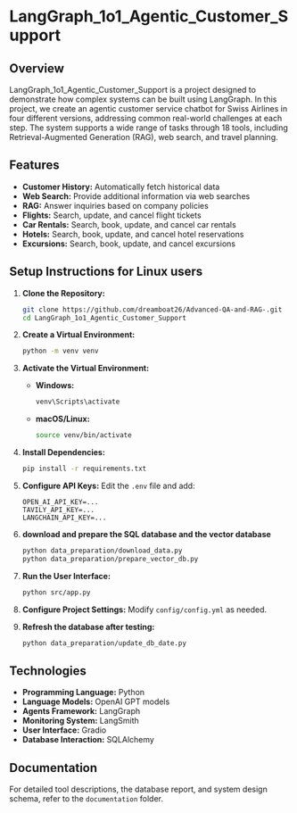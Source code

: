 # LangGraph_1o1_Agentic_Customer_Support

## Overview
LangGraph_1o1_Agentic_Customer_Support is a project designed to demonstrate how complex systems can be built using LangGraph. In this project, we create an agentic customer service chatbot for Swiss Airlines in four different versions, addressing common real-world challenges at each step. The system supports a wide range of tasks through 18 tools, including Retrieval-Augmented Generation (RAG), web search, and travel planning.

## Features
- **Customer History:** Automatically fetch historical data
- **Web Search:** Provide additional information via web searches
- **RAG:** Answer inquiries based on company policies
- **Flights:** Search, update, and cancel flight tickets
- **Car Rentals:** Search, book, update, and cancel car rentals
- **Hotels:** Search, book, update, and cancel hotel reservations
- **Excursions:** Search, book, update, and cancel excursions

## Setup Instructions for Linux users
1. **Clone the Repository:**
   ```bash
   git clone https://github.com/dreamboat26/Advanced-QA-and-RAG-.git
   cd LangGraph_1o1_Agentic_Customer_Support
   ```

2. **Create a Virtual Environment:**
   ```bash
   python -m venv venv
   ```

3. **Activate the Virtual Environment:**
   - **Windows:**
     ```bash
     venv\Scripts\activate
     ```
   - **macOS/Linux:**
     ```bash
     source venv/bin/activate
     ```

4. **Install Dependencies:**
   ```bash
   pip install -r requirements.txt
   ```

5. **Configure API Keys:**
   Edit the `.env` file and add:
   ```
   OPEN_AI_API_KEY=...
   TAVILY_API_KEY=...
   LANGCHAIN_API_KEY=...
   ```

6. **download and prepare the SQL database and the vector database**
   ```bash
   python data_preparation/download_data.py
   python data_preparation/prepare_vector_db.py
   ```

7. **Run the User Interface:**
   ```bash
   python src/app.py
   ```

8. **Configure Project Settings:**
   Modify `config/config.yml` as needed.

9. **Refresh the database after testing:**
   ```bash
   python data_preparation/update_db_date.py
   ```

## Technologies
- **Programming Language:** Python
- **Language Models:** OpenAI GPT models
- **Agents Framework:** LangGraph
- **Monitoring System:** LangSmith
- **User Interface:** Gradio
- **Database Interaction:** SQLAlchemy

## Documentation
For detailed tool descriptions, the database report, and system design schema, refer to the `documentation` folder.
